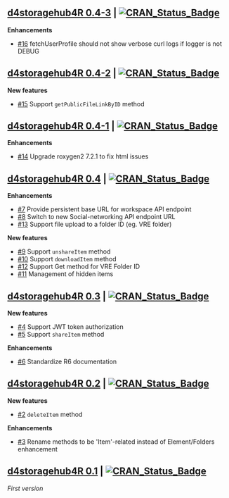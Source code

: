 ## [d4storagehub4R 0.4-3](https://cran.r-project.org/package=d4storagehub4R) | [![CRAN_Status_Badge](https://img.shields.io/badge/CRAN-unavailable-red.svg)](https://cran.r-project.org/package=d4storagehub4R)

**Enhancements**

* [#16](https://github.com/eblondel/d4storagehub4R/issues/16) fetchUserProfile should not show verbose curl logs if logger is not DEBUG

## [d4storagehub4R 0.4-2](https://cran.r-project.org/package=d4storagehub4R) | [![CRAN_Status_Badge](https://img.shields.io/badge/CRAN-published-blue.svg)](https://cran.r-project.org/package=d4storagehub4R)

**New features**

* [#15](https://github.com/eblondel/d4storagehub4R/issues/15) Support `getPublicFileLinkByID` method

## [d4storagehub4R 0.4-1](https://cran.r-project.org/package=d4storagehub4R) | [![CRAN_Status_Badge](https://img.shields.io/badge/CRAN-published-blue.svg)](https://cran.r-project.org/package=d4storagehub4R)

**Enhancements**

* [#14](https://github.com/eblondel/d4storagehub4R/issues/14) Upgrade roxygen2 7.2.1 to fix html issues

## [d4storagehub4R 0.4](https://cran.r-project.org/src/contrib/Archive/d4storagehub4R/d4storagehub4R_0.4.tar.gz) | [![CRAN_Status_Badge](https://img.shields.io/badge/CRAN-published-blue.svg)](https://cran.r-project.org/src/contrib/Archive/d4storagehub4R/d4storagehub4R_0.4.tar.gz)

**Enhancements**

* [#7](https://github.com/eblondel/d4storagehub4R/issues/7) Provide persistent base URL for workspace API endpoint
* [#8](https://github.com/eblondel/d4storagehub4R/issues/8) Switch to new Social-networking API endpoint URL
* [#13](https://github.com/eblondel/d4storagehub4R/issues/13) Support file upload to a folder ID (eg. VRE folder)

**New features**

* [#9](https://github.com/eblondel/d4storagehub4R/issues/9) Support `unshareItem` method
* [#10](https://github.com/eblondel/d4storagehub4R/issues/10) Support `downloadItem` method
* [#12](https://github.com/eblondel/d4storagehub4R/issues/12) Support Get method for VRE Folder ID
* [#11](https://github.com/eblondel/d4storagehub4R/issues/) Management of hidden items

## [d4storagehub4R 0.3](https://cran.r-project.org/src/contrib/Archive/d4storagehub4R/d4storagehub4R_0.3.tar.gz) | [![CRAN_Status_Badge](https://img.shields.io/badge/CRAN-published-blue.svg)](https://cran.r-project.org/src/contrib/Archive/d4storagehub4R/d4storagehub4R_0.3.tar.gz)

**New features**

* [#4](https://github.com/eblondel/d4storagehub4R/issues/4) Support JWT token authorization
* [#5](https://github.com/eblondel/d4storagehub4R/issues/5) Support `shareItem` method

**Enhancements**

* [#6](https://github.com/eblondel/d4storagehub4R/issues/6) Standardize R6 documentation

## [d4storagehub4R 0.2](https://cran.r-project.org/src/contrib/Archive/d4storagehub4R/d4storagehub4R_0.2.tar.gz) | [![CRAN_Status_Badge](https://img.shields.io/badge/CRAN-published-blue.svg)](https://cran.r-project.org/src/contrib/Archive/d4storagehub4R/d4storagehub4R_0.2.tar.gz)

**New features**

* [#2](https://github.com/eblondel/d4storagehub4R/issues/2) `deleteItem` method

**Enhancements**

* [#3](https://github.com/eblondel/d4storagehub4R/issues/3) Rename methods to be 'Item'-related instead of Element/Folders enhancement


## [d4storagehub4R 0.1](https://cran.r-project.org/src/contrib/Archive/d4storagehub4R/d4storagehub4R_0.1.tar.gz) | [![CRAN_Status_Badge](https://img.shields.io/badge/CRAN-published-blue.svg)](https://cran.r-project.org/src/contrib/Archive/d4storagehub4R/d4storagehub4R_0.1.tar.gz)

_First version_